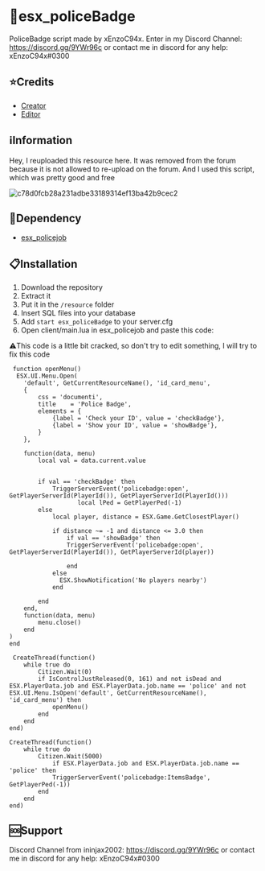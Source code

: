 # 👮esx_policeBadge
PoliceBadge script made by xEnzoC94x. 
Enter in my Discord Channel: https://discord.gg/9YWr96c
or contact me in discord for any help: xEnzoC94x#0300
## ⭐Credits
- [Creator](https://github.com/jonassvensson4)
- [Editor](https://forum.cfx.re/u/ininjax2002)

## ℹ️Information
Hey, I reuploaded this resource here. It was removed from the forum because it is not allowed to re-upload on the forum.
And I used this script, which was pretty good and free


![c78d0fcb28a231adbe33189314ef13ba42b9cec2](https://user-images.githubusercontent.com/60815764/149531284-6eaf11fe-6855-40a1-8ff6-560aa371d4cf.png)

## 🧱Dependency
 - [esx_policejob](https://github.com/Zerofour04/esx_policejob-handcuffmoving) 

## 📋Installation
1. Download the repository
2. Extract it
3. Put it in the `/resource` folder
4. Insert SQL files into your database
5. Add ```start esx_policeBadge``` to your server.cfg
6. Open client/main.lua in esx_policejob and paste this code:

⚠️This code is a little bit cracked, so don't try to edit something, I will try to fix this code
```
 function openMenu()
  ESX.UI.Menu.Open(
	'default', GetCurrentResourceName(), 'id_card_menu',
	{
	    css = 'documenti',
		title    = 'Police Badge',
		elements = {
			{label = 'Check your ID', value = 'checkBadge'},
			{label = 'Show your ID', value = 'showBadge'},
		}
	},
	
	function(data, menu)
		local val = data.current.value

		
		if val == 'checkBadge' then
			TriggerServerEvent('policebadge:open', GetPlayerServerId(PlayerId()), GetPlayerServerId(PlayerId()))
                   local lPed = GetPlayerPed(-1)         
		else
			local player, distance = ESX.Game.GetClosestPlayer()
			
			if distance ~= -1 and distance <= 3.0 then
				if val == 'showBadge' then
				TriggerServerEvent('policebadge:open', GetPlayerServerId(PlayerId()), GetPlayerServerId(player))

				end
			else
			  ESX.ShowNotification('No players nearby')
			end
		
		end
	end,
	function(data, menu)
		menu.close()
	end
)
end
 
 CreateThread(function()
    while true do 
        Citizen.Wait(0)
		if IsControlJustReleased(0, 161) and not isDead and ESX.PlayerData.job and ESX.PlayerData.job.name == 'police' and not ESX.UI.Menu.IsOpen('default', GetCurrentResourceName(), 'id_card_menu') then
			openMenu()
		end
	end
end)
		
CreateThread(function()
    while true do 
        Citizen.Wait(5000)
			if ESX.PlayerData.job and ESX.PlayerData.job.name == 'police' then
            TriggerServerEvent('policebadge:ItemsBadge', GetPlayerPed(-1))
		end	
    end
end)
```
## 🆘Support
Discord Channel from ininjax2002: https://discord.gg/9YWr96c
or contact me in discord for any help: xEnzoC94x#0300
